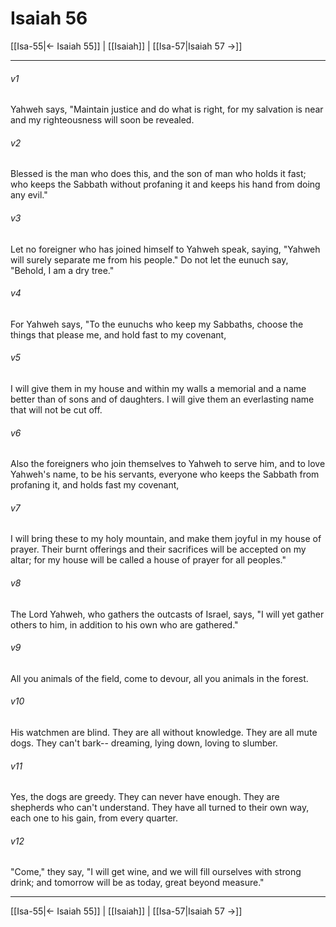 # Isaiah 56

[[Isa-55|← Isaiah 55]] | [[Isaiah]] | [[Isa-57|Isaiah 57 →]]
***



###### v1 
Yahweh says, "Maintain justice and do what is right, for my salvation is near and my righteousness will soon be revealed. 

###### v2 
Blessed is the man who does this, and the son of man who holds it fast; who keeps the Sabbath without profaning it and keeps his hand from doing any evil." 

###### v3 
Let no foreigner who has joined himself to Yahweh speak, saying, "Yahweh will surely separate me from his people." Do not let the eunuch say, "Behold, I am a dry tree." 

###### v4 
For Yahweh says, "To the eunuchs who keep my Sabbaths, choose the things that please me, and hold fast to my covenant, 

###### v5 
I will give them in my house and within my walls a memorial and a name better than of sons and of daughters. I will give them an everlasting name that will not be cut off. 

###### v6 
Also the foreigners who join themselves to Yahweh to serve him, and to love Yahweh's name, to be his servants, everyone who keeps the Sabbath from profaning it, and holds fast my covenant, 

###### v7 
I will bring these to my holy mountain, and make them joyful in my house of prayer. Their burnt offerings and their sacrifices will be accepted on my altar; for my house will be called a house of prayer for all peoples." 

###### v8 
The Lord Yahweh, who gathers the outcasts of Israel, says, "I will yet gather others to him, in addition to his own who are gathered." 

###### v9 
All you animals of the field, come to devour, all you animals in the forest. 

###### v10 
His watchmen are blind. They are all without knowledge. They are all mute dogs. They can't bark-- dreaming, lying down, loving to slumber. 

###### v11 
Yes, the dogs are greedy. They can never have enough. They are shepherds who can't understand. They have all turned to their own way, each one to his gain, from every quarter. 

###### v12 
"Come," they say, "I will get wine, and we will fill ourselves with strong drink; and tomorrow will be as today, great beyond measure."

***
[[Isa-55|← Isaiah 55]] | [[Isaiah]] | [[Isa-57|Isaiah 57 →]]
